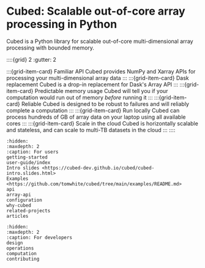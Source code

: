 # Cubed: Scalable out-of-core array processing in Python

Cubed is a Python library for scalable out-of-core multi-dimensional array processing with bounded memory.

::::{grid} 2
:gutter: 2

:::{grid-item-card}  Familiar API
Cubed provides NumPy and Xarray APIs for processing your multi-dimensional array data
:::
:::{grid-item-card}  Dask replacement
Cubed is a drop-in replacement for Dask's Array API
:::
:::{grid-item-card}  Predictable memory usage
Cubed will tell you if your computation would run out of memory *before* running it
:::
:::{grid-item-card}  Reliable
Cubed is designed to be robust to failures and will reliably complete a computation
:::
:::{grid-item-card}  Run locally
Cubed can process hundreds of GB of array data on your laptop using all available cores
:::
:::{grid-item-card}  Scale in the cloud
Cubed is horizontally scalable and stateless, and can scale to multi-TB datasets in the cloud
:::
::::

```{toctree}
:hidden:
:maxdepth: 2
:caption: For users
getting-started
user-guide/index
Intro slides <https://cubed-dev.github.io/cubed/cubed-intro.slides.html>
Examples <https://github.com/tomwhite/cubed/tree/main/examples/README.md>
api
array-api
configuration
why-cubed
related-projects
articles
```

```{toctree}
:hidden:
:maxdepth: 2
:caption: For developers
design
operations
computation
contributing
```
